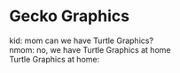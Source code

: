 # Gecko Graphics
 
kid: mom can we have Turtle Graphics?  
nmom: no, we have Turtle Graphics at home  
Turtle Graphics at home:
